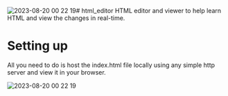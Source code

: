 ![2023-08-20 00 22 19](https://github.com/HackTheBridge/html_editor/assets/110546197/c54d0eee-ea01-4623-925e-fc9c0c0684cb)# html_editor
HTML editor and viewer to help learn HTML and view the changes in real-time.

# Setting up
All you need to do is host the index.html file locally using any simple http server and view it in your browser.

![2023-08-20 00 22 19](https://github.com/HackTheBridge/html_editor/assets/110546197/36737e85-ebef-4cdf-bde1-d521944321e6)
